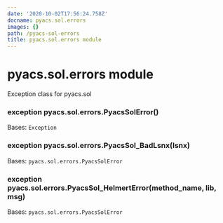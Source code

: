 ```yaml
---
date: '2020-10-02T17:56:24.758Z'
docname: pyacs.sol.errors
images: {}
path: /pyacs-sol-errors
title: pyacs.sol.errors module
---
```


# pyacs.sol.errors module

Exception class for pyacs.sol


### exception pyacs.sol.errors.PyacsSolError()
Bases: `Exception`


### exception pyacs.sol.errors.PyacsSol_BadLsnx(lsnx)
Bases: `pyacs.sol.errors.PyacsSolError`


### exception pyacs.sol.errors.PyacsSol_HelmertError(method_name, lib, msg)
Bases: `pyacs.sol.errors.PyacsSolError`

